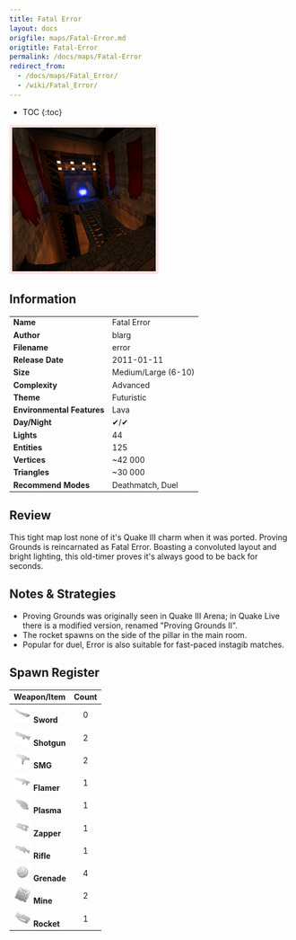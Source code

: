 ```yaml
---
title: Fatal Error
layout: docs
origfile: maps/Fatal-Error.md
origtitle: Fatal-Error
permalink: /docs/maps/Fatal-Error
redirect_from:
  - /docs/maps/Fatal_Error/
  - /wiki/Fatal_Error/
---
```

* TOC
{:toc}
<img style='border:5px solid #ffe0e0e0' src="../images/maps/error.png" width="256px" />

## Information

|                            |                     |
|----------------------------|---------------------|
| **Name**                   | Fatal Error         |
| **Author**                 | blarg               |
| **Filename**               | error               |
| **Release Date**           | 2011-01-11          |
| **Size**                   | Medium/Large (6-10) |
| **Complexity**             | Advanced            |
| **Theme**                  | Futuristic          |
| **Environmental Features** | Lava                |
| **Day/Night**              | ✔/✔                 |
| **Lights**                 | 44                  |
| **Entities**               | 125                 |
| **Vertices**               | ~42 000             |
| **Triangles**              | ~30 000             |
| **Recommend Modes**        | Deathmatch, Duel    |

## Review

This tight map lost none of it's Quake III charm when it was ported. Proving Grounds is reincarnated as Fatal Error. Boasting a convoluted layout and bright lighting, this old-timer proves it's always good to be back for seconds.

## Notes & Strategies

- Proving Grounds was originally seen in Quake III Arena; in Quake Live there is a modified version, renamed "Proving Grounds II".
- The rocket spawns on the side of the pillar in the main room.
- Popular for duel, Error is also suitable for fast-paced instagib matches.

## Spawn Register

| Weapon/Item                                                         | Count |
|---------------------------------------------------------------------|:-----:|
| <img src="../images/weapons/sword.png" width="32px"/> **Sword**     |   0   |
| <img src="../images/weapons/shotgun.png" width="32px"/> **Shotgun** |   2   |
| <img src="../images/weapons/smg.png" width="32px"/> **SMG**         |   2   |
| <img src="../images/weapons/flamer.png" width="32px"/> **Flamer**   |   1   |
| <img src="../images/weapons/plasma.png" width="32px"/> **Plasma**   |   1   |
| <img src="../images/weapons/zapper.png" width="32px"/> **Zapper**   |   1   |
| <img src="../images/weapons/rifle.png" width="32px"/> **Rifle**     |   1   |
| <img src="../images/weapons/grenade.png" width="32px"/> **Grenade** |   4   |
| <img src="../images/weapons/mine.png" width="32px"/> **Mine**       |   2   |
| <img src="../images/weapons/rocket.png" width="32px"/> **Rocket**   |   1   |
